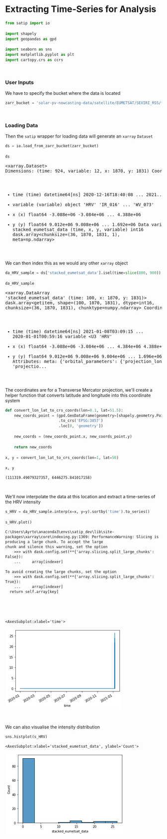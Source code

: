 # Extracting Time-Series for Analysis



```python
from satip import io

import shapely
import geopandas as gpd

import seaborn as sns
import matplotlib.pyplot as plt
import cartopy.crs as ccrs
```

<br>

### User Inputs

We have to specify the bucket where the data is located

```python
zarr_bucket = 'solar-pv-nowcasting-data/satellite/EUMETSAT/SEVIRI_RSS/full_extent_TM_int16'
```

<br>

### Loading Data

Then the `satip` wrapper for loading data will generate an `xarray` `Dataset`

```python
ds = io.load_from_zarr_bucket(zarr_bucket)

ds
```




<div><svg style="position: absolute; width: 0; height: 0; overflow: hidden">
<defs>
<symbol id="icon-database" viewBox="0 0 32 32">
<path d="M16 0c-8.837 0-16 2.239-16 5v4c0 2.761 7.163 5 16 5s16-2.239 16-5v-4c0-2.761-7.163-5-16-5z"></path>
<path d="M16 17c-8.837 0-16-2.239-16-5v6c0 2.761 7.163 5 16 5s16-2.239 16-5v-6c0 2.761-7.163 5-16 5z"></path>
<path d="M16 26c-8.837 0-16-2.239-16-5v6c0 2.761 7.163 5 16 5s16-2.239 16-5v-6c0 2.761-7.163 5-16 5z"></path>
</symbol>
<symbol id="icon-file-text2" viewBox="0 0 32 32">
<path d="M28.681 7.159c-0.694-0.947-1.662-2.053-2.724-3.116s-2.169-2.030-3.116-2.724c-1.612-1.182-2.393-1.319-2.841-1.319h-15.5c-1.378 0-2.5 1.121-2.5 2.5v27c0 1.378 1.122 2.5 2.5 2.5h23c1.378 0 2.5-1.122 2.5-2.5v-19.5c0-0.448-0.137-1.23-1.319-2.841zM24.543 5.457c0.959 0.959 1.712 1.825 2.268 2.543h-4.811v-4.811c0.718 0.556 1.584 1.309 2.543 2.268zM28 29.5c0 0.271-0.229 0.5-0.5 0.5h-23c-0.271 0-0.5-0.229-0.5-0.5v-27c0-0.271 0.229-0.5 0.5-0.5 0 0 15.499-0 15.5 0v7c0 0.552 0.448 1 1 1h7v19.5z"></path>
<path d="M23 26h-14c-0.552 0-1-0.448-1-1s0.448-1 1-1h14c0.552 0 1 0.448 1 1s-0.448 1-1 1z"></path>
<path d="M23 22h-14c-0.552 0-1-0.448-1-1s0.448-1 1-1h14c0.552 0 1 0.448 1 1s-0.448 1-1 1z"></path>
<path d="M23 18h-14c-0.552 0-1-0.448-1-1s0.448-1 1-1h14c0.552 0 1 0.448 1 1s-0.448 1-1 1z"></path>
</symbol>
</defs>
</svg>
<style>/* CSS stylesheet for displaying xarray objects in jupyterlab.
 *
 */

:root {
  --xr-font-color0: var(--jp-content-font-color0, rgba(0, 0, 0, 1));
  --xr-font-color2: var(--jp-content-font-color2, rgba(0, 0, 0, 0.54));
  --xr-font-color3: var(--jp-content-font-color3, rgba(0, 0, 0, 0.38));
  --xr-border-color: var(--jp-border-color2, #e0e0e0);
  --xr-disabled-color: var(--jp-layout-color3, #bdbdbd);
  --xr-background-color: var(--jp-layout-color0, white);
  --xr-background-color-row-even: var(--jp-layout-color1, white);
  --xr-background-color-row-odd: var(--jp-layout-color2, #eeeeee);
}

html[theme=dark],
body.vscode-dark {
  --xr-font-color0: rgba(255, 255, 255, 1);
  --xr-font-color2: rgba(255, 255, 255, 0.54);
  --xr-font-color3: rgba(255, 255, 255, 0.38);
  --xr-border-color: #1F1F1F;
  --xr-disabled-color: #515151;
  --xr-background-color: #111111;
  --xr-background-color-row-even: #111111;
  --xr-background-color-row-odd: #313131;
}

.xr-wrap {
  display: block;
  min-width: 300px;
  max-width: 700px;
}

.xr-text-repr-fallback {
  /* fallback to plain text repr when CSS is not injected (untrusted notebook) */
  display: none;
}

.xr-header {
  padding-top: 6px;
  padding-bottom: 6px;
  margin-bottom: 4px;
  border-bottom: solid 1px var(--xr-border-color);
}

.xr-header > div,
.xr-header > ul {
  display: inline;
  margin-top: 0;
  margin-bottom: 0;
}

.xr-obj-type,
.xr-array-name {
  margin-left: 2px;
  margin-right: 10px;
}

.xr-obj-type {
  color: var(--xr-font-color2);
}

.xr-sections {
  padding-left: 0 !important;
  display: grid;
  grid-template-columns: 150px auto auto 1fr 20px 20px;
}

.xr-section-item {
  display: contents;
}

.xr-section-item input {
  display: none;
}

.xr-section-item input + label {
  color: var(--xr-disabled-color);
}

.xr-section-item input:enabled + label {
  cursor: pointer;
  color: var(--xr-font-color2);
}

.xr-section-item input:enabled + label:hover {
  color: var(--xr-font-color0);
}

.xr-section-summary {
  grid-column: 1;
  color: var(--xr-font-color2);
  font-weight: 500;
}

.xr-section-summary > span {
  display: inline-block;
  padding-left: 0.5em;
}

.xr-section-summary-in:disabled + label {
  color: var(--xr-font-color2);
}

.xr-section-summary-in + label:before {
  display: inline-block;
  content: 'â–º';
  font-size: 11px;
  width: 15px;
  text-align: center;
}

.xr-section-summary-in:disabled + label:before {
  color: var(--xr-disabled-color);
}

.xr-section-summary-in:checked + label:before {
  content: 'â–¼';
}

.xr-section-summary-in:checked + label > span {
  display: none;
}

.xr-section-summary,
.xr-section-inline-details {
  padding-top: 4px;
  padding-bottom: 4px;
}

.xr-section-inline-details {
  grid-column: 2 / -1;
}

.xr-section-details {
  display: none;
  grid-column: 1 / -1;
  margin-bottom: 5px;
}

.xr-section-summary-in:checked ~ .xr-section-details {
  display: contents;
}

.xr-array-wrap {
  grid-column: 1 / -1;
  display: grid;
  grid-template-columns: 20px auto;
}

.xr-array-wrap > label {
  grid-column: 1;
  vertical-align: top;
}

.xr-preview {
  color: var(--xr-font-color3);
}

.xr-array-preview,
.xr-array-data {
  padding: 0 5px !important;
  grid-column: 2;
}

.xr-array-data,
.xr-array-in:checked ~ .xr-array-preview {
  display: none;
}

.xr-array-in:checked ~ .xr-array-data,
.xr-array-preview {
  display: inline-block;
}

.xr-dim-list {
  display: inline-block !important;
  list-style: none;
  padding: 0 !important;
  margin: 0;
}

.xr-dim-list li {
  display: inline-block;
  padding: 0;
  margin: 0;
}

.xr-dim-list:before {
  content: '(';
}

.xr-dim-list:after {
  content: ')';
}

.xr-dim-list li:not(:last-child):after {
  content: ',';
  padding-right: 5px;
}

.xr-has-index {
  font-weight: bold;
}

.xr-var-list,
.xr-var-item {
  display: contents;
}

.xr-var-item > div,
.xr-var-item label,
.xr-var-item > .xr-var-name span {
  background-color: var(--xr-background-color-row-even);
  margin-bottom: 0;
}

.xr-var-item > .xr-var-name:hover span {
  padding-right: 5px;
}

.xr-var-list > li:nth-child(odd) > div,
.xr-var-list > li:nth-child(odd) > label,
.xr-var-list > li:nth-child(odd) > .xr-var-name span {
  background-color: var(--xr-background-color-row-odd);
}

.xr-var-name {
  grid-column: 1;
}

.xr-var-dims {
  grid-column: 2;
}

.xr-var-dtype {
  grid-column: 3;
  text-align: right;
  color: var(--xr-font-color2);
}

.xr-var-preview {
  grid-column: 4;
}

.xr-var-name,
.xr-var-dims,
.xr-var-dtype,
.xr-preview,
.xr-attrs dt {
  white-space: nowrap;
  overflow: hidden;
  text-overflow: ellipsis;
  padding-right: 10px;
}

.xr-var-name:hover,
.xr-var-dims:hover,
.xr-var-dtype:hover,
.xr-attrs dt:hover {
  overflow: visible;
  width: auto;
  z-index: 1;
}

.xr-var-attrs,
.xr-var-data {
  display: none;
  background-color: var(--xr-background-color) !important;
  padding-bottom: 5px !important;
}

.xr-var-attrs-in:checked ~ .xr-var-attrs,
.xr-var-data-in:checked ~ .xr-var-data {
  display: block;
}

.xr-var-data > table {
  float: right;
}

.xr-var-name span,
.xr-var-data,
.xr-attrs {
  padding-left: 25px !important;
}

.xr-attrs,
.xr-var-attrs,
.xr-var-data {
  grid-column: 1 / -1;
}

dl.xr-attrs {
  padding: 0;
  margin: 0;
  display: grid;
  grid-template-columns: 125px auto;
}

.xr-attrs dt,
.xr-attrs dd {
  padding: 0;
  margin: 0;
  float: left;
  padding-right: 10px;
  width: auto;
}

.xr-attrs dt {
  font-weight: normal;
  grid-column: 1;
}

.xr-attrs dt:hover span {
  display: inline-block;
  background: var(--xr-background-color);
  padding-right: 10px;
}

.xr-attrs dd {
  grid-column: 2;
  white-space: pre-wrap;
  word-break: break-all;
}

.xr-icon-database,
.xr-icon-file-text2 {
  display: inline-block;
  vertical-align: middle;
  width: 1em;
  height: 1.5em !important;
  stroke-width: 0;
  stroke: currentColor;
  fill: currentColor;
}
</style><pre class='xr-text-repr-fallback'>&lt;xarray.Dataset&gt;
Dimensions:                (time: 924, variable: 12, x: 1870, y: 1831)
Coordinates:
  * time                   (time) datetime64[ns] 2020-12-16T18:40:08 ... 2021...
  * variable               (variable) object &#x27;HRV&#x27; &#x27;IR_016&#x27; ... &#x27;WV_073&#x27;
  * x                      (x) float64 -3.088e+06 -3.084e+06 ... 4.388e+06
  * y                      (y) float64 9.012e+06 9.008e+06 ... 1.692e+06
Data variables:
    stacked_eumetsat_data  (time, x, y, variable) int16 dask.array&lt;chunksize=(36, 1870, 1831, 1), meta=np.ndarray&gt;</pre><div class='xr-wrap' hidden><div class='xr-header'><div class='xr-obj-type'>xarray.Dataset</div></div><ul class='xr-sections'><li class='xr-section-item'><input id='section-6a1398ba-8123-465b-81e7-c248227e8d78' class='xr-section-summary-in' type='checkbox' disabled ><label for='section-6a1398ba-8123-465b-81e7-c248227e8d78' class='xr-section-summary'  title='Expand/collapse section'>Dimensions:</label><div class='xr-section-inline-details'><ul class='xr-dim-list'><li><span class='xr-has-index'>time</span>: 924</li><li><span class='xr-has-index'>variable</span>: 12</li><li><span class='xr-has-index'>x</span>: 1870</li><li><span class='xr-has-index'>y</span>: 1831</li></ul></div><div class='xr-section-details'></div></li><li class='xr-section-item'><input id='section-a7289a84-5c2d-4183-8151-382f0109ddd9' class='xr-section-summary-in' type='checkbox'  checked><label for='section-a7289a84-5c2d-4183-8151-382f0109ddd9' class='xr-section-summary' >Coordinates: <span>(4)</span></label><div class='xr-section-inline-details'></div><div class='xr-section-details'><ul class='xr-var-list'><li class='xr-var-item'><div class='xr-var-name'><span class='xr-has-index'>time</span></div><div class='xr-var-dims'>(time)</div><div class='xr-var-dtype'>datetime64[ns]</div><div class='xr-var-preview xr-preview'>2020-12-16T18:40:08 ... 2021-01-...</div><input id='attrs-8ae926ab-e1be-4468-b957-75add1476382' class='xr-var-attrs-in' type='checkbox' disabled><label for='attrs-8ae926ab-e1be-4468-b957-75add1476382' title='Show/Hide attributes'><svg class='icon xr-icon-file-text2'><use xlink:href='#icon-file-text2'></use></svg></label><input id='data-93910307-bd25-4f2b-8bee-ea63bfb529ba' class='xr-var-data-in' type='checkbox'><label for='data-93910307-bd25-4f2b-8bee-ea63bfb529ba' title='Show/Hide data repr'><svg class='icon xr-icon-database'><use xlink:href='#icon-database'></use></svg></label><div class='xr-var-attrs'><dl class='xr-attrs'></dl></div><div class='xr-var-data'><pre>array([&#x27;2020-12-16T18:40:08.000000000&#x27;, &#x27;2021-01-07T12:04:16.000000000&#x27;,
       &#x27;2021-01-07T12:09:16.000000000&#x27;, ..., &#x27;2021-01-21T22:14:15.000000000&#x27;,
       &#x27;2021-01-21T22:19:15.000000000&#x27;, &#x27;2021-01-21T22:24:16.000000000&#x27;],
      dtype=&#x27;datetime64[ns]&#x27;)</pre></div></li><li class='xr-var-item'><div class='xr-var-name'><span class='xr-has-index'>variable</span></div><div class='xr-var-dims'>(variable)</div><div class='xr-var-dtype'>object</div><div class='xr-var-preview xr-preview'>&#x27;HRV&#x27; &#x27;IR_016&#x27; ... &#x27;WV_073&#x27;</div><input id='attrs-f1945135-f2b6-4409-820c-f55bc698f9c7' class='xr-var-attrs-in' type='checkbox' disabled><label for='attrs-f1945135-f2b6-4409-820c-f55bc698f9c7' title='Show/Hide attributes'><svg class='icon xr-icon-file-text2'><use xlink:href='#icon-file-text2'></use></svg></label><input id='data-907e5c81-4a3c-497e-b98e-374450bf5ca7' class='xr-var-data-in' type='checkbox'><label for='data-907e5c81-4a3c-497e-b98e-374450bf5ca7' title='Show/Hide data repr'><svg class='icon xr-icon-database'><use xlink:href='#icon-database'></use></svg></label><div class='xr-var-attrs'><dl class='xr-attrs'></dl></div><div class='xr-var-data'><pre>array([&#x27;HRV&#x27;, &#x27;IR_016&#x27;, &#x27;IR_039&#x27;, &#x27;IR_087&#x27;, &#x27;IR_097&#x27;, &#x27;IR_108&#x27;, &#x27;IR_120&#x27;,
       &#x27;IR_134&#x27;, &#x27;VIS006&#x27;, &#x27;VIS008&#x27;, &#x27;WV_062&#x27;, &#x27;WV_073&#x27;], dtype=object)</pre></div></li><li class='xr-var-item'><div class='xr-var-name'><span class='xr-has-index'>x</span></div><div class='xr-var-dims'>(x)</div><div class='xr-var-dtype'>float64</div><div class='xr-var-preview xr-preview'>-3.088e+06 -3.084e+06 ... 4.388e+06</div><input id='attrs-ec174fc5-5419-4d56-85b8-aa5b23d9e89d' class='xr-var-attrs-in' type='checkbox' disabled><label for='attrs-ec174fc5-5419-4d56-85b8-aa5b23d9e89d' title='Show/Hide attributes'><svg class='icon xr-icon-file-text2'><use xlink:href='#icon-file-text2'></use></svg></label><input id='data-f00413db-369b-4af8-b374-a7b9bb965843' class='xr-var-data-in' type='checkbox'><label for='data-f00413db-369b-4af8-b374-a7b9bb965843' title='Show/Hide data repr'><svg class='icon xr-icon-database'><use xlink:href='#icon-database'></use></svg></label><div class='xr-var-attrs'><dl class='xr-attrs'></dl></div><div class='xr-var-data'><pre>array([-3088000., -3084000., -3080000., ...,  4380000.,  4384000.,  4388000.])</pre></div></li><li class='xr-var-item'><div class='xr-var-name'><span class='xr-has-index'>y</span></div><div class='xr-var-dims'>(y)</div><div class='xr-var-dtype'>float64</div><div class='xr-var-preview xr-preview'>9.012e+06 9.008e+06 ... 1.692e+06</div><input id='attrs-a07661f6-a4c4-4d5b-8b04-c1308ecc4d66' class='xr-var-attrs-in' type='checkbox' disabled><label for='attrs-a07661f6-a4c4-4d5b-8b04-c1308ecc4d66' title='Show/Hide attributes'><svg class='icon xr-icon-file-text2'><use xlink:href='#icon-file-text2'></use></svg></label><input id='data-fccdcc3d-f831-4225-90c4-2de8c3b6adad' class='xr-var-data-in' type='checkbox'><label for='data-fccdcc3d-f831-4225-90c4-2de8c3b6adad' title='Show/Hide data repr'><svg class='icon xr-icon-database'><use xlink:href='#icon-database'></use></svg></label><div class='xr-var-attrs'><dl class='xr-attrs'></dl></div><div class='xr-var-data'><pre>array([9012000., 9008000., 9004000., ..., 1700000., 1696000., 1692000.])</pre></div></li></ul></div></li><li class='xr-section-item'><input id='section-0bf62ab6-066e-4c5a-b0f9-f9873d46828d' class='xr-section-summary-in' type='checkbox'  checked><label for='section-0bf62ab6-066e-4c5a-b0f9-f9873d46828d' class='xr-section-summary' >Data variables: <span>(1)</span></label><div class='xr-section-inline-details'></div><div class='xr-section-details'><ul class='xr-var-list'><li class='xr-var-item'><div class='xr-var-name'><span>stacked_eumetsat_data</span></div><div class='xr-var-dims'>(time, x, y, variable)</div><div class='xr-var-dtype'>int16</div><div class='xr-var-preview xr-preview'>dask.array&lt;chunksize=(36, 1870, 1831, 1), meta=np.ndarray&gt;</div><input id='attrs-95264569-173a-485d-b180-8c95bd6711a3' class='xr-var-attrs-in' type='checkbox' ><label for='attrs-95264569-173a-485d-b180-8c95bd6711a3' title='Show/Hide attributes'><svg class='icon xr-icon-file-text2'><use xlink:href='#icon-file-text2'></use></svg></label><input id='data-c9634843-ea33-42ed-86a3-a2e1c754eb35' class='xr-var-data-in' type='checkbox'><label for='data-c9634843-ea33-42ed-86a3-a2e1c754eb35' title='Show/Hide data repr'><svg class='icon xr-icon-database'><use xlink:href='#icon-database'></use></svg></label><div class='xr-var-attrs'><dl class='xr-attrs'><dt><span>meta :</span></dt><dd>{&#x27;orbital_parameters&#x27;: {&#x27;projection_longitude&#x27;: 9.5, &#x27;projection_latitude&#x27;: 0.0, &#x27;projection_altitude&#x27;: 35785831.0}, &#x27;sun_earth_distance_correction_applied&#x27;: True, &#x27;sun_earth_distance_correction_factor&#x27;: 0.9680361623200268, &#x27;units&#x27;: &#x27;%&#x27;, &#x27;wavelength&#x27;: WavelengthRange(min=0.5, central=0.7, max=0.9, unit=&#x27;Âµm&#x27;), &#x27;standard_name&#x27;: &#x27;toa_bidirectional_reflectance&#x27;, &#x27;platform_name&#x27;: &#x27;Meteosat-10&#x27;, &#x27;sensor&#x27;: &#x27;seviri&#x27;, &#x27;start_time&#x27;: datetime.datetime(2020, 12, 16, 18, 35, 8, 985163), &#x27;end_time&#x27;: datetime.datetime(2020, 12, 16, 18, 40, 8, 829133), &#x27;area&#x27;: Area ID: geos_seviri_hrv
Description: SEVIRI high resolution channel area
Projection ID: seviri_hrv
Projection: {&#x27;a&#x27;: &#x27;6378169&#x27;, &#x27;h&#x27;: &#x27;35785831&#x27;, &#x27;lon_0&#x27;: &#x27;9.5&#x27;, &#x27;no_defs&#x27;: &#x27;None&#x27;, &#x27;proj&#x27;: &#x27;geos&#x27;, &#x27;rf&#x27;: &#x27;295.488065897014&#x27;, &#x27;type&#x27;: &#x27;crs&#x27;, &#x27;units&#x27;: &#x27;m&#x27;, &#x27;x_0&#x27;: &#x27;0&#x27;, &#x27;y_0&#x27;: &#x27;0&#x27;}
Number of columns: 5568
Number of rows: 4176
Area extent: (2792875.1692, 5571248.3904, -2775872.8853, 1394687.3495), &#x27;name&#x27;: &#x27;HRV&#x27;, &#x27;resolution&#x27;: 1000.134348869, &#x27;calibration&#x27;: &#x27;reflectance&#x27;, &#x27;modifiers&#x27;: (), &#x27;_satpy_id&#x27;: DataID(name=&#x27;HRV&#x27;, wavelength=WavelengthRange(min=0.5, central=0.7, max=0.9, unit=&#x27;Âµm&#x27;), resolution=1000.134348869, calibration=&lt;calibration.reflectance&gt;, modifiers=()), &#x27;ancillary_variables&#x27;: []}</dd></dl></div><div class='xr-var-data'><table>
<tr>
<td>
<table>
  <thead>
    <tr><td> </td><th> Array </th><th> Chunk </th></tr>
  </thead>
  <tbody>
    <tr><th> Bytes </th><td> 75.93 GB </td> <td> 246.53 MB </td></tr>
    <tr><th> Shape </th><td> (924, 1870, 1831, 12) </td> <td> (36, 1870, 1831, 1) </td></tr>
    <tr><th> Count </th><td> 313 Tasks </td><td> 312 Chunks </td></tr>
    <tr><th> Type </th><td> int16 </td><td> numpy.ndarray </td></tr>
  </tbody>
</table>
</td>
<td>
<svg width="404" height="238" style="stroke:rgb(0,0,0);stroke-width:1" >

  <!-- Horizontal lines -->
  <line x1="0" y1="0" x2="59" y2="0" style="stroke-width:2" />
  <line x1="0" y1="25" x2="59" y2="25" style="stroke-width:2" />

  <!-- Vertical lines -->
  <line x1="0" y1="0" x2="0" y2="25" style="stroke-width:2" />
  <line x1="2" y1="0" x2="2" y2="25" />
  <line x1="4" y1="0" x2="4" y2="25" />
  <line x1="6" y1="0" x2="6" y2="25" />
  <line x1="9" y1="0" x2="9" y2="25" />
  <line x1="11" y1="0" x2="11" y2="25" />
  <line x1="13" y1="0" x2="13" y2="25" />
  <line x1="16" y1="0" x2="16" y2="25" />
  <line x1="18" y1="0" x2="18" y2="25" />
  <line x1="20" y1="0" x2="20" y2="25" />
  <line x1="23" y1="0" x2="23" y2="25" />
  <line x1="25" y1="0" x2="25" y2="25" />
  <line x1="27" y1="0" x2="27" y2="25" />
  <line x1="30" y1="0" x2="30" y2="25" />
  <line x1="32" y1="0" x2="32" y2="25" />
  <line x1="34" y1="0" x2="34" y2="25" />
  <line x1="36" y1="0" x2="36" y2="25" />
  <line x1="39" y1="0" x2="39" y2="25" />
  <line x1="41" y1="0" x2="41" y2="25" />
  <line x1="43" y1="0" x2="43" y2="25" />
  <line x1="46" y1="0" x2="46" y2="25" />
  <line x1="48" y1="0" x2="48" y2="25" />
  <line x1="50" y1="0" x2="50" y2="25" />
  <line x1="53" y1="0" x2="53" y2="25" />
  <line x1="55" y1="0" x2="55" y2="25" />
  <line x1="57" y1="0" x2="57" y2="25" />
  <line x1="59" y1="0" x2="59" y2="25" style="stroke-width:2" />

  <!-- Colored Rectangle -->
  <polygon points="0.0,0.0 59.294117647058826,0.0 59.294117647058826,25.412616514582485 0.0,25.412616514582485" style="fill:#ECB172A0;stroke-width:0"/>

  <!-- Text -->
  <text x="29.647059" y="45.412617" font-size="1.0rem" font-weight="100" text-anchor="middle" >924</text>
  <text x="79.294118" y="12.706308" font-size="1.0rem" font-weight="100" text-anchor="middle" transform="rotate(0,79.294118,12.706308)">1</text>


  <!-- Horizontal lines -->
  <line x1="129" y1="0" x2="199" y2="70" style="stroke-width:2" />
  <line x1="129" y1="117" x2="199" y2="188" style="stroke-width:2" />

  <!-- Vertical lines -->
  <line x1="129" y1="0" x2="129" y2="117" style="stroke-width:2" />
  <line x1="199" y1="70" x2="199" y2="188" style="stroke-width:2" />

  <!-- Colored Rectangle -->
  <polygon points="129.0,0.0 199.58823529411765,70.58823529411765 199.58823529411765,188.0855614973262 129.0,117.49732620320856" style="fill:#ECB172A0;stroke-width:0"/>

  <!-- Horizontal lines -->
  <line x1="129" y1="0" x2="154" y2="0" style="stroke-width:2" />
  <line x1="199" y1="70" x2="225" y2="70" style="stroke-width:2" />

  <!-- Vertical lines -->
  <line x1="129" y1="0" x2="199" y2="70" style="stroke-width:2" />
  <line x1="131" y1="0" x2="201" y2="70" />
  <line x1="133" y1="0" x2="203" y2="70" />
  <line x1="135" y1="0" x2="205" y2="70" />
  <line x1="137" y1="0" x2="208" y2="70" />
  <line x1="139" y1="0" x2="210" y2="70" />
  <line x1="141" y1="0" x2="212" y2="70" />
  <line x1="143" y1="0" x2="214" y2="70" />
  <line x1="145" y1="0" x2="216" y2="70" />
  <line x1="148" y1="0" x2="218" y2="70" />
  <line x1="150" y1="0" x2="220" y2="70" />
  <line x1="152" y1="0" x2="222" y2="70" />
  <line x1="154" y1="0" x2="225" y2="70" style="stroke-width:2" />

  <!-- Colored Rectangle -->
  <polygon points="129.0,0.0 154.41261651458248,0.0 225.00085180870013,70.58823529411765 199.58823529411765,70.58823529411765" style="fill:#ECB172A0;stroke-width:0"/>

  <!-- Horizontal lines -->
  <line x1="199" y1="70" x2="225" y2="70" style="stroke-width:2" />
  <line x1="199" y1="188" x2="225" y2="188" style="stroke-width:2" />

  <!-- Vertical lines -->
  <line x1="199" y1="70" x2="199" y2="188" style="stroke-width:2" />
  <line x1="201" y1="70" x2="201" y2="188" />
  <line x1="203" y1="70" x2="203" y2="188" />
  <line x1="205" y1="70" x2="205" y2="188" />
  <line x1="208" y1="70" x2="208" y2="188" />
  <line x1="210" y1="70" x2="210" y2="188" />
  <line x1="212" y1="70" x2="212" y2="188" />
  <line x1="214" y1="70" x2="214" y2="188" />
  <line x1="216" y1="70" x2="216" y2="188" />
  <line x1="218" y1="70" x2="218" y2="188" />
  <line x1="220" y1="70" x2="220" y2="188" />
  <line x1="222" y1="70" x2="222" y2="188" />
  <line x1="225" y1="70" x2="225" y2="188" style="stroke-width:2" />

  <!-- Colored Rectangle -->
  <polygon points="199.58823529411765,70.58823529411765 225.00085180870013,70.58823529411765 225.00085180870013,188.0855614973262 199.58823529411765,188.0855614973262" style="fill:#ECB172A0;stroke-width:0"/>

  <!-- Text -->
  <text x="212.294544" y="208.085561" font-size="1.0rem" font-weight="100" text-anchor="middle" >12</text>
  <text x="245.000852" y="129.336898" font-size="1.0rem" font-weight="100" text-anchor="middle" transform="rotate(-90,245.000852,129.336898)">1831</text>
  <text x="154.294118" y="172.791444" font-size="1.0rem" font-weight="100" text-anchor="middle" transform="rotate(45,154.294118,172.791444)">1870</text>
</svg>
</td>
</tr>
</table></div></li></ul></div></li><li class='xr-section-item'><input id='section-d6b323cc-ec81-40e3-87fd-d51ee0e94658' class='xr-section-summary-in' type='checkbox' disabled ><label for='section-d6b323cc-ec81-40e3-87fd-d51ee0e94658' class='xr-section-summary'  title='Expand/collapse section'>Attributes: <span>(0)</span></label><div class='xr-section-inline-details'></div><div class='xr-section-details'><dl class='xr-attrs'></dl></div></li></ul></div></div>



<br>

We can then index this as we would any other `xarray` object

```python
da_HRV_sample = ds['stacked_eumetsat_data'].isel(time=slice(800, 900)).sel(variable='HRV')

da_HRV_sample
```




<div><svg style="position: absolute; width: 0; height: 0; overflow: hidden">
<defs>
<symbol id="icon-database" viewBox="0 0 32 32">
<path d="M16 0c-8.837 0-16 2.239-16 5v4c0 2.761 7.163 5 16 5s16-2.239 16-5v-4c0-2.761-7.163-5-16-5z"></path>
<path d="M16 17c-8.837 0-16-2.239-16-5v6c0 2.761 7.163 5 16 5s16-2.239 16-5v-6c0 2.761-7.163 5-16 5z"></path>
<path d="M16 26c-8.837 0-16-2.239-16-5v6c0 2.761 7.163 5 16 5s16-2.239 16-5v-6c0 2.761-7.163 5-16 5z"></path>
</symbol>
<symbol id="icon-file-text2" viewBox="0 0 32 32">
<path d="M28.681 7.159c-0.694-0.947-1.662-2.053-2.724-3.116s-2.169-2.030-3.116-2.724c-1.612-1.182-2.393-1.319-2.841-1.319h-15.5c-1.378 0-2.5 1.121-2.5 2.5v27c0 1.378 1.122 2.5 2.5 2.5h23c1.378 0 2.5-1.122 2.5-2.5v-19.5c0-0.448-0.137-1.23-1.319-2.841zM24.543 5.457c0.959 0.959 1.712 1.825 2.268 2.543h-4.811v-4.811c0.718 0.556 1.584 1.309 2.543 2.268zM28 29.5c0 0.271-0.229 0.5-0.5 0.5h-23c-0.271 0-0.5-0.229-0.5-0.5v-27c0-0.271 0.229-0.5 0.5-0.5 0 0 15.499-0 15.5 0v7c0 0.552 0.448 1 1 1h7v19.5z"></path>
<path d="M23 26h-14c-0.552 0-1-0.448-1-1s0.448-1 1-1h14c0.552 0 1 0.448 1 1s-0.448 1-1 1z"></path>
<path d="M23 22h-14c-0.552 0-1-0.448-1-1s0.448-1 1-1h14c0.552 0 1 0.448 1 1s-0.448 1-1 1z"></path>
<path d="M23 18h-14c-0.552 0-1-0.448-1-1s0.448-1 1-1h14c0.552 0 1 0.448 1 1s-0.448 1-1 1z"></path>
</symbol>
</defs>
</svg>
<style>/* CSS stylesheet for displaying xarray objects in jupyterlab.
 *
 */

:root {
  --xr-font-color0: var(--jp-content-font-color0, rgba(0, 0, 0, 1));
  --xr-font-color2: var(--jp-content-font-color2, rgba(0, 0, 0, 0.54));
  --xr-font-color3: var(--jp-content-font-color3, rgba(0, 0, 0, 0.38));
  --xr-border-color: var(--jp-border-color2, #e0e0e0);
  --xr-disabled-color: var(--jp-layout-color3, #bdbdbd);
  --xr-background-color: var(--jp-layout-color0, white);
  --xr-background-color-row-even: var(--jp-layout-color1, white);
  --xr-background-color-row-odd: var(--jp-layout-color2, #eeeeee);
}

html[theme=dark],
body.vscode-dark {
  --xr-font-color0: rgba(255, 255, 255, 1);
  --xr-font-color2: rgba(255, 255, 255, 0.54);
  --xr-font-color3: rgba(255, 255, 255, 0.38);
  --xr-border-color: #1F1F1F;
  --xr-disabled-color: #515151;
  --xr-background-color: #111111;
  --xr-background-color-row-even: #111111;
  --xr-background-color-row-odd: #313131;
}

.xr-wrap {
  display: block;
  min-width: 300px;
  max-width: 700px;
}

.xr-text-repr-fallback {
  /* fallback to plain text repr when CSS is not injected (untrusted notebook) */
  display: none;
}

.xr-header {
  padding-top: 6px;
  padding-bottom: 6px;
  margin-bottom: 4px;
  border-bottom: solid 1px var(--xr-border-color);
}

.xr-header > div,
.xr-header > ul {
  display: inline;
  margin-top: 0;
  margin-bottom: 0;
}

.xr-obj-type,
.xr-array-name {
  margin-left: 2px;
  margin-right: 10px;
}

.xr-obj-type {
  color: var(--xr-font-color2);
}

.xr-sections {
  padding-left: 0 !important;
  display: grid;
  grid-template-columns: 150px auto auto 1fr 20px 20px;
}

.xr-section-item {
  display: contents;
}

.xr-section-item input {
  display: none;
}

.xr-section-item input + label {
  color: var(--xr-disabled-color);
}

.xr-section-item input:enabled + label {
  cursor: pointer;
  color: var(--xr-font-color2);
}

.xr-section-item input:enabled + label:hover {
  color: var(--xr-font-color0);
}

.xr-section-summary {
  grid-column: 1;
  color: var(--xr-font-color2);
  font-weight: 500;
}

.xr-section-summary > span {
  display: inline-block;
  padding-left: 0.5em;
}

.xr-section-summary-in:disabled + label {
  color: var(--xr-font-color2);
}

.xr-section-summary-in + label:before {
  display: inline-block;
  content: 'â–º';
  font-size: 11px;
  width: 15px;
  text-align: center;
}

.xr-section-summary-in:disabled + label:before {
  color: var(--xr-disabled-color);
}

.xr-section-summary-in:checked + label:before {
  content: 'â–¼';
}

.xr-section-summary-in:checked + label > span {
  display: none;
}

.xr-section-summary,
.xr-section-inline-details {
  padding-top: 4px;
  padding-bottom: 4px;
}

.xr-section-inline-details {
  grid-column: 2 / -1;
}

.xr-section-details {
  display: none;
  grid-column: 1 / -1;
  margin-bottom: 5px;
}

.xr-section-summary-in:checked ~ .xr-section-details {
  display: contents;
}

.xr-array-wrap {
  grid-column: 1 / -1;
  display: grid;
  grid-template-columns: 20px auto;
}

.xr-array-wrap > label {
  grid-column: 1;
  vertical-align: top;
}

.xr-preview {
  color: var(--xr-font-color3);
}

.xr-array-preview,
.xr-array-data {
  padding: 0 5px !important;
  grid-column: 2;
}

.xr-array-data,
.xr-array-in:checked ~ .xr-array-preview {
  display: none;
}

.xr-array-in:checked ~ .xr-array-data,
.xr-array-preview {
  display: inline-block;
}

.xr-dim-list {
  display: inline-block !important;
  list-style: none;
  padding: 0 !important;
  margin: 0;
}

.xr-dim-list li {
  display: inline-block;
  padding: 0;
  margin: 0;
}

.xr-dim-list:before {
  content: '(';
}

.xr-dim-list:after {
  content: ')';
}

.xr-dim-list li:not(:last-child):after {
  content: ',';
  padding-right: 5px;
}

.xr-has-index {
  font-weight: bold;
}

.xr-var-list,
.xr-var-item {
  display: contents;
}

.xr-var-item > div,
.xr-var-item label,
.xr-var-item > .xr-var-name span {
  background-color: var(--xr-background-color-row-even);
  margin-bottom: 0;
}

.xr-var-item > .xr-var-name:hover span {
  padding-right: 5px;
}

.xr-var-list > li:nth-child(odd) > div,
.xr-var-list > li:nth-child(odd) > label,
.xr-var-list > li:nth-child(odd) > .xr-var-name span {
  background-color: var(--xr-background-color-row-odd);
}

.xr-var-name {
  grid-column: 1;
}

.xr-var-dims {
  grid-column: 2;
}

.xr-var-dtype {
  grid-column: 3;
  text-align: right;
  color: var(--xr-font-color2);
}

.xr-var-preview {
  grid-column: 4;
}

.xr-var-name,
.xr-var-dims,
.xr-var-dtype,
.xr-preview,
.xr-attrs dt {
  white-space: nowrap;
  overflow: hidden;
  text-overflow: ellipsis;
  padding-right: 10px;
}

.xr-var-name:hover,
.xr-var-dims:hover,
.xr-var-dtype:hover,
.xr-attrs dt:hover {
  overflow: visible;
  width: auto;
  z-index: 1;
}

.xr-var-attrs,
.xr-var-data {
  display: none;
  background-color: var(--xr-background-color) !important;
  padding-bottom: 5px !important;
}

.xr-var-attrs-in:checked ~ .xr-var-attrs,
.xr-var-data-in:checked ~ .xr-var-data {
  display: block;
}

.xr-var-data > table {
  float: right;
}

.xr-var-name span,
.xr-var-data,
.xr-attrs {
  padding-left: 25px !important;
}

.xr-attrs,
.xr-var-attrs,
.xr-var-data {
  grid-column: 1 / -1;
}

dl.xr-attrs {
  padding: 0;
  margin: 0;
  display: grid;
  grid-template-columns: 125px auto;
}

.xr-attrs dt,
.xr-attrs dd {
  padding: 0;
  margin: 0;
  float: left;
  padding-right: 10px;
  width: auto;
}

.xr-attrs dt {
  font-weight: normal;
  grid-column: 1;
}

.xr-attrs dt:hover span {
  display: inline-block;
  background: var(--xr-background-color);
  padding-right: 10px;
}

.xr-attrs dd {
  grid-column: 2;
  white-space: pre-wrap;
  word-break: break-all;
}

.xr-icon-database,
.xr-icon-file-text2 {
  display: inline-block;
  vertical-align: middle;
  width: 1em;
  height: 1.5em !important;
  stroke-width: 0;
  stroke: currentColor;
  fill: currentColor;
}
</style><pre class='xr-text-repr-fallback'>&lt;xarray.DataArray &#x27;stacked_eumetsat_data&#x27; (time: 100, x: 1870, y: 1831)&gt;
dask.array&lt;getitem, shape=(100, 1870, 1831), dtype=int16, chunksize=(36, 1870, 1831), chunktype=numpy.ndarray&gt;
Coordinates:
  * time      (time) datetime64[ns] 2021-01-08T03:09:15 ... 2020-01-01T00:59:16
    variable  &lt;U3 &#x27;HRV&#x27;
  * x         (x) float64 -3.088e+06 -3.084e+06 ... 4.384e+06 4.388e+06
  * y         (y) float64 9.012e+06 9.008e+06 9.004e+06 ... 1.696e+06 1.692e+06
Attributes:
    meta:     {&#x27;orbital_parameters&#x27;: {&#x27;projection_longitude&#x27;: 9.5, &#x27;projectio...</pre><div class='xr-wrap' hidden><div class='xr-header'><div class='xr-obj-type'>xarray.DataArray</div><div class='xr-array-name'>'stacked_eumetsat_data'</div><ul class='xr-dim-list'><li><span class='xr-has-index'>time</span>: 100</li><li><span class='xr-has-index'>x</span>: 1870</li><li><span class='xr-has-index'>y</span>: 1831</li></ul></div><ul class='xr-sections'><li class='xr-section-item'><div class='xr-array-wrap'><input id='section-9f1b9b21-f49c-4876-9fc5-fbfce3f09181' class='xr-array-in' type='checkbox' checked><label for='section-9f1b9b21-f49c-4876-9fc5-fbfce3f09181' title='Show/hide data repr'><svg class='icon xr-icon-database'><use xlink:href='#icon-database'></use></svg></label><div class='xr-array-preview xr-preview'><span>dask.array&lt;chunksize=(28, 1870, 1831), meta=np.ndarray&gt;</span></div><div class='xr-array-data'><table>
<tr>
<td>
<table>
  <thead>
    <tr><td> </td><th> Array </th><th> Chunk </th></tr>
  </thead>
  <tbody>
    <tr><th> Bytes </th><td> 684.79 MB </td> <td> 246.53 MB </td></tr>
    <tr><th> Shape </th><td> (100, 1870, 1831) </td> <td> (36, 1870, 1831) </td></tr>
    <tr><th> Count </th><td> 352 Tasks </td><td> 3 Chunks </td></tr>
    <tr><th> Type </th><td> int16 </td><td> numpy.ndarray </td></tr>
  </tbody>
</table>
</td>
<td>
<svg width="198" height="190" style="stroke:rgb(0,0,0);stroke-width:1" >

  <!-- Horizontal lines -->
  <line x1="10" y1="0" x2="30" y2="20" style="stroke-width:2" />
  <line x1="10" y1="120" x2="30" y2="140" style="stroke-width:2" />

  <!-- Vertical lines -->
  <line x1="10" y1="0" x2="10" y2="120" style="stroke-width:2" />
  <line x1="15" y1="5" x2="15" y2="125" />
  <line x1="23" y1="13" x2="23" y2="133" />
  <line x1="30" y1="20" x2="30" y2="140" style="stroke-width:2" />

  <!-- Colored Rectangle -->
  <polygon points="10.0,0.0 30.53650492126805,20.53650492126805 30.53650492126805,140.53650492126806 10.0,120.0" style="fill:#ECB172A0;stroke-width:0"/>

  <!-- Horizontal lines -->
  <line x1="10" y1="0" x2="127" y2="0" style="stroke-width:2" />
  <line x1="15" y1="5" x2="133" y2="5" />
  <line x1="23" y1="13" x2="140" y2="13" />
  <line x1="30" y1="20" x2="148" y2="20" style="stroke-width:2" />

  <!-- Vertical lines -->
  <line x1="10" y1="0" x2="30" y2="20" style="stroke-width:2" />
  <line x1="127" y1="0" x2="148" y2="20" style="stroke-width:2" />

  <!-- Colored Rectangle -->
  <polygon points="10.0,0.0 127.49732620320856,0.0 148.03383112447662,20.53650492126805 30.53650492126805,20.53650492126805" style="fill:#ECB172A0;stroke-width:0"/>

  <!-- Horizontal lines -->
  <line x1="30" y1="20" x2="148" y2="20" style="stroke-width:2" />
  <line x1="30" y1="140" x2="148" y2="140" style="stroke-width:2" />

  <!-- Vertical lines -->
  <line x1="30" y1="20" x2="30" y2="140" style="stroke-width:2" />
  <line x1="148" y1="20" x2="148" y2="140" style="stroke-width:2" />

  <!-- Colored Rectangle -->
  <polygon points="30.53650492126805,20.53650492126805 148.03383112447662,20.53650492126805 148.03383112447662,140.53650492126806 30.53650492126805,140.53650492126806" style="fill:#ECB172A0;stroke-width:0"/>

  <!-- Text -->
  <text x="89.285168" y="160.536505" font-size="1.0rem" font-weight="100" text-anchor="middle" >1831</text>
  <text x="168.033831" y="80.536505" font-size="1.0rem" font-weight="100" text-anchor="middle" transform="rotate(-90,168.033831,80.536505)">1870</text>
  <text x="10.268252" y="150.268252" font-size="1.0rem" font-weight="100" text-anchor="middle" transform="rotate(45,10.268252,150.268252)">100</text>
</svg>
</td>
</tr>
</table></div></div></li><li class='xr-section-item'><input id='section-fc198abd-3af9-40aa-85a0-d03d601783b9' class='xr-section-summary-in' type='checkbox'  checked><label for='section-fc198abd-3af9-40aa-85a0-d03d601783b9' class='xr-section-summary' >Coordinates: <span>(4)</span></label><div class='xr-section-inline-details'></div><div class='xr-section-details'><ul class='xr-var-list'><li class='xr-var-item'><div class='xr-var-name'><span class='xr-has-index'>time</span></div><div class='xr-var-dims'>(time)</div><div class='xr-var-dtype'>datetime64[ns]</div><div class='xr-var-preview xr-preview'>2021-01-08T03:09:15 ... 2020-01-...</div><input id='attrs-c9fbb0f3-c333-4b7d-aad3-aa3ca4aa4744' class='xr-var-attrs-in' type='checkbox' disabled><label for='attrs-c9fbb0f3-c333-4b7d-aad3-aa3ca4aa4744' title='Show/Hide attributes'><svg class='icon xr-icon-file-text2'><use xlink:href='#icon-file-text2'></use></svg></label><input id='data-8755389a-16d1-44a1-b844-e8bca7217e87' class='xr-var-data-in' type='checkbox'><label for='data-8755389a-16d1-44a1-b844-e8bca7217e87' title='Show/Hide data repr'><svg class='icon xr-icon-database'><use xlink:href='#icon-database'></use></svg></label><div class='xr-var-attrs'><dl class='xr-attrs'></dl></div><div class='xr-var-data'><pre>array([&#x27;2021-01-08T03:09:15.000000000&#x27;, &#x27;2021-01-08T03:14:15.000000000&#x27;,
       &#x27;2021-01-08T03:19:15.000000000&#x27;, &#x27;2021-01-08T03:24:16.000000000&#x27;,
       &#x27;2021-01-08T03:29:17.000000000&#x27;, &#x27;2021-01-08T03:34:18.000000000&#x27;,
       &#x27;2021-01-08T03:39:18.000000000&#x27;, &#x27;2021-01-08T03:44:18.000000000&#x27;,
       &#x27;2021-01-08T03:49:18.000000000&#x27;, &#x27;2021-01-08T03:54:16.000000000&#x27;,
       &#x27;2021-01-08T03:59:16.000000000&#x27;, &#x27;2021-01-08T04:04:16.000000000&#x27;,
       &#x27;2021-01-08T04:09:16.000000000&#x27;, &#x27;2021-01-08T04:14:16.000000000&#x27;,
       &#x27;2021-01-08T04:19:16.000000000&#x27;, &#x27;2021-01-08T04:24:15.000000000&#x27;,
       &#x27;2021-01-08T04:29:15.000000000&#x27;, &#x27;2021-01-08T04:34:15.000000000&#x27;,
       &#x27;2021-01-08T04:39:15.000000000&#x27;, &#x27;2021-01-08T04:44:15.000000000&#x27;,
       &#x27;2021-01-08T04:49:15.000000000&#x27;, &#x27;2021-01-08T04:54:16.000000000&#x27;,
       &#x27;2021-01-08T04:59:16.000000000&#x27;, &#x27;2021-01-08T05:04:16.000000000&#x27;,
       &#x27;2021-01-08T05:09:15.000000000&#x27;, &#x27;2021-01-08T05:14:15.000000000&#x27;,
       &#x27;2021-01-08T05:19:15.000000000&#x27;, &#x27;2021-01-08T05:24:16.000000000&#x27;,
       &#x27;2021-01-08T05:29:17.000000000&#x27;, &#x27;2021-01-08T05:34:18.000000000&#x27;,
       &#x27;2021-01-08T05:39:18.000000000&#x27;, &#x27;2021-01-08T05:44:18.000000000&#x27;,
       &#x27;2021-01-08T05:49:18.000000000&#x27;, &#x27;2021-01-08T05:54:17.000000000&#x27;,
       &#x27;2021-01-08T05:59:16.000000000&#x27;, &#x27;2021-01-08T06:04:16.000000000&#x27;,
       &#x27;2021-01-08T06:09:16.000000000&#x27;, &#x27;2021-01-08T06:14:16.000000000&#x27;,
       &#x27;2021-01-08T06:19:16.000000000&#x27;, &#x27;2021-01-08T06:24:16.000000000&#x27;,
       &#x27;2021-01-08T06:29:16.000000000&#x27;, &#x27;2021-01-08T06:34:15.000000000&#x27;,
       &#x27;2021-01-08T06:39:15.000000000&#x27;, &#x27;2021-01-08T06:44:15.000000000&#x27;,
       &#x27;2021-01-08T06:49:15.000000000&#x27;, &#x27;2021-01-08T06:54:15.000000000&#x27;,
       &#x27;2021-01-08T06:59:15.000000000&#x27;, &#x27;2021-01-08T07:04:15.000000000&#x27;,
       &#x27;2021-01-08T07:09:15.000000000&#x27;, &#x27;2021-01-08T07:14:14.000000000&#x27;,
       &#x27;2021-01-08T07:19:14.000000000&#x27;, &#x27;2021-01-08T07:24:15.000000000&#x27;,
       &#x27;2021-01-08T07:29:16.000000000&#x27;, &#x27;2021-01-08T07:34:17.000000000&#x27;,
       &#x27;2021-01-08T07:39:17.000000000&#x27;, &#x27;2021-01-08T07:44:17.000000000&#x27;,
       &#x27;2021-01-08T07:49:17.000000000&#x27;, &#x27;2021-01-08T07:54:17.000000000&#x27;,
       &#x27;2021-01-08T07:59:17.000000000&#x27;, &#x27;2021-01-08T08:04:17.000000000&#x27;,
       &#x27;2021-01-08T08:09:17.000000000&#x27;, &#x27;2021-01-08T08:14:16.000000000&#x27;,
       &#x27;2021-01-08T08:19:16.000000000&#x27;, &#x27;2021-01-08T08:24:16.000000000&#x27;,
       &#x27;2021-01-08T08:29:16.000000000&#x27;, &#x27;2021-01-08T08:34:16.000000000&#x27;,
       &#x27;2021-01-08T08:39:16.000000000&#x27;, &#x27;2021-01-08T08:44:16.000000000&#x27;,
       &#x27;2021-01-08T08:49:15.000000000&#x27;, &#x27;2021-01-08T08:09:17.000000000&#x27;,
       &#x27;2021-01-08T08:14:16.000000000&#x27;, &#x27;2021-01-08T08:19:16.000000000&#x27;,
       &#x27;2021-01-08T08:24:16.000000000&#x27;, &#x27;2021-01-08T08:29:16.000000000&#x27;,
       &#x27;2021-01-08T08:34:16.000000000&#x27;, &#x27;2021-01-08T08:39:16.000000000&#x27;,
       &#x27;2021-01-08T08:44:16.000000000&#x27;, &#x27;2021-01-08T08:49:15.000000000&#x27;,
       &#x27;2020-01-01T00:09:15.000000000&#x27;, &#x27;2020-01-01T00:14:16.000000000&#x27;,
       &#x27;2020-01-01T00:19:17.000000000&#x27;, &#x27;2020-01-01T00:24:17.000000000&#x27;,
       &#x27;2020-01-01T00:29:17.000000000&#x27;, &#x27;2020-01-01T00:34:17.000000000&#x27;,
       &#x27;2020-01-01T00:39:17.000000000&#x27;, &#x27;2020-01-01T00:44:16.000000000&#x27;,
       &#x27;2020-01-01T00:49:16.000000000&#x27;, &#x27;2020-01-01T00:54:16.000000000&#x27;,
       &#x27;2020-01-01T00:59:16.000000000&#x27;, &#x27;2020-01-01T00:09:15.000000000&#x27;,
       &#x27;2020-01-01T00:14:16.000000000&#x27;, &#x27;2020-01-01T00:19:17.000000000&#x27;,
       &#x27;2020-01-01T00:24:17.000000000&#x27;, &#x27;2020-01-01T00:29:17.000000000&#x27;,
       &#x27;2020-01-01T00:34:17.000000000&#x27;, &#x27;2020-01-01T00:39:17.000000000&#x27;,
       &#x27;2020-01-01T00:44:16.000000000&#x27;, &#x27;2020-01-01T00:49:16.000000000&#x27;,
       &#x27;2020-01-01T00:54:16.000000000&#x27;, &#x27;2020-01-01T00:59:16.000000000&#x27;],
      dtype=&#x27;datetime64[ns]&#x27;)</pre></div></li><li class='xr-var-item'><div class='xr-var-name'><span>variable</span></div><div class='xr-var-dims'>()</div><div class='xr-var-dtype'>&lt;U3</div><div class='xr-var-preview xr-preview'>&#x27;HRV&#x27;</div><input id='attrs-5f3ac150-5ce2-4f1b-82e1-c67a97ae3cb3' class='xr-var-attrs-in' type='checkbox' disabled><label for='attrs-5f3ac150-5ce2-4f1b-82e1-c67a97ae3cb3' title='Show/Hide attributes'><svg class='icon xr-icon-file-text2'><use xlink:href='#icon-file-text2'></use></svg></label><input id='data-2ea412fa-2a77-4dcc-ac8d-9eff1dada237' class='xr-var-data-in' type='checkbox'><label for='data-2ea412fa-2a77-4dcc-ac8d-9eff1dada237' title='Show/Hide data repr'><svg class='icon xr-icon-database'><use xlink:href='#icon-database'></use></svg></label><div class='xr-var-attrs'><dl class='xr-attrs'></dl></div><div class='xr-var-data'><pre>array(&#x27;HRV&#x27;, dtype=&#x27;&lt;U3&#x27;)</pre></div></li><li class='xr-var-item'><div class='xr-var-name'><span class='xr-has-index'>x</span></div><div class='xr-var-dims'>(x)</div><div class='xr-var-dtype'>float64</div><div class='xr-var-preview xr-preview'>-3.088e+06 -3.084e+06 ... 4.388e+06</div><input id='attrs-55a6dc7e-c182-490d-8ae8-c609cc9de638' class='xr-var-attrs-in' type='checkbox' disabled><label for='attrs-55a6dc7e-c182-490d-8ae8-c609cc9de638' title='Show/Hide attributes'><svg class='icon xr-icon-file-text2'><use xlink:href='#icon-file-text2'></use></svg></label><input id='data-811fce53-3c70-4e3a-8e65-6ac790588c9d' class='xr-var-data-in' type='checkbox'><label for='data-811fce53-3c70-4e3a-8e65-6ac790588c9d' title='Show/Hide data repr'><svg class='icon xr-icon-database'><use xlink:href='#icon-database'></use></svg></label><div class='xr-var-attrs'><dl class='xr-attrs'></dl></div><div class='xr-var-data'><pre>array([-3088000., -3084000., -3080000., ...,  4380000.,  4384000.,  4388000.])</pre></div></li><li class='xr-var-item'><div class='xr-var-name'><span class='xr-has-index'>y</span></div><div class='xr-var-dims'>(y)</div><div class='xr-var-dtype'>float64</div><div class='xr-var-preview xr-preview'>9.012e+06 9.008e+06 ... 1.692e+06</div><input id='attrs-a50af94a-78fd-4939-9cef-b882ee38ab67' class='xr-var-attrs-in' type='checkbox' disabled><label for='attrs-a50af94a-78fd-4939-9cef-b882ee38ab67' title='Show/Hide attributes'><svg class='icon xr-icon-file-text2'><use xlink:href='#icon-file-text2'></use></svg></label><input id='data-2d326751-a705-40bf-af16-c44e2a97aeda' class='xr-var-data-in' type='checkbox'><label for='data-2d326751-a705-40bf-af16-c44e2a97aeda' title='Show/Hide data repr'><svg class='icon xr-icon-database'><use xlink:href='#icon-database'></use></svg></label><div class='xr-var-attrs'><dl class='xr-attrs'></dl></div><div class='xr-var-data'><pre>array([9012000., 9008000., 9004000., ..., 1700000., 1696000., 1692000.])</pre></div></li></ul></div></li><li class='xr-section-item'><input id='section-9995dc85-0224-48c3-b41c-c06341f4a719' class='xr-section-summary-in' type='checkbox'  checked><label for='section-9995dc85-0224-48c3-b41c-c06341f4a719' class='xr-section-summary' >Attributes: <span>(1)</span></label><div class='xr-section-inline-details'></div><div class='xr-section-details'><dl class='xr-attrs'><dt><span>meta :</span></dt><dd>{&#x27;orbital_parameters&#x27;: {&#x27;projection_longitude&#x27;: 9.5, &#x27;projection_latitude&#x27;: 0.0, &#x27;projection_altitude&#x27;: 35785831.0}, &#x27;sun_earth_distance_correction_applied&#x27;: True, &#x27;sun_earth_distance_correction_factor&#x27;: 0.9680361623200268, &#x27;units&#x27;: &#x27;%&#x27;, &#x27;wavelength&#x27;: WavelengthRange(min=0.5, central=0.7, max=0.9, unit=&#x27;Âµm&#x27;), &#x27;standard_name&#x27;: &#x27;toa_bidirectional_reflectance&#x27;, &#x27;platform_name&#x27;: &#x27;Meteosat-10&#x27;, &#x27;sensor&#x27;: &#x27;seviri&#x27;, &#x27;start_time&#x27;: datetime.datetime(2020, 12, 16, 18, 35, 8, 985163), &#x27;end_time&#x27;: datetime.datetime(2020, 12, 16, 18, 40, 8, 829133), &#x27;area&#x27;: Area ID: geos_seviri_hrv
Description: SEVIRI high resolution channel area
Projection ID: seviri_hrv
Projection: {&#x27;a&#x27;: &#x27;6378169&#x27;, &#x27;h&#x27;: &#x27;35785831&#x27;, &#x27;lon_0&#x27;: &#x27;9.5&#x27;, &#x27;no_defs&#x27;: &#x27;None&#x27;, &#x27;proj&#x27;: &#x27;geos&#x27;, &#x27;rf&#x27;: &#x27;295.488065897014&#x27;, &#x27;type&#x27;: &#x27;crs&#x27;, &#x27;units&#x27;: &#x27;m&#x27;, &#x27;x_0&#x27;: &#x27;0&#x27;, &#x27;y_0&#x27;: &#x27;0&#x27;}
Number of columns: 5568
Number of rows: 4176
Area extent: (2792875.1692, 5571248.3904, -2775872.8853, 1394687.3495), &#x27;name&#x27;: &#x27;HRV&#x27;, &#x27;resolution&#x27;: 1000.134348869, &#x27;calibration&#x27;: &#x27;reflectance&#x27;, &#x27;modifiers&#x27;: (), &#x27;_satpy_id&#x27;: DataID(name=&#x27;HRV&#x27;, wavelength=WavelengthRange(min=0.5, central=0.7, max=0.9, unit=&#x27;Âµm&#x27;), resolution=1000.134348869, calibration=&lt;calibration.reflectance&gt;, modifiers=()), &#x27;ancillary_variables&#x27;: []}</dd></dl></div></li></ul></div></div>



<br>

The coordinates are for a Transverse Mercator projection, we'll create a helper function that converts latitude and longitude into this coordinate system

```python
def convert_lon_lat_to_crs_coords(lon=0.1, lat=51.5):
    new_coords_point = (gpd.GeoDataFrame(geometry=[shapely.geometry.Point(lon, lat)], crs='EPSG:4326')
                        .to_crs('EPSG:3857')
                        .loc[0, 'geometry'])
    
    new_coords = (new_coords_point.x, new_coords_point.y)
    
    return new_coords

x, y = convert_lon_lat_to_crs_coords(lon=1, lat=50)

x, y
```




    (111319.49079327357, 6446275.841017158)



<br>

We'll now interpolate the data at this location and extract a time-series of the HRV intensity

```python
s_HRV = da_HRV_sample.interp(x=x, y=y).sortby('time').to_series()

s_HRV.plot()
```

    C:\Users\Ayrto\anaconda3\envs\satip_dev\lib\site-packages\xarray\core\indexing.py:1369: PerformanceWarning: Slicing is producing a large chunk. To accept the large
    chunk and silence this warning, set the option
        >>> with dask.config.set(**{'array.slicing.split_large_chunks': False}):
        ...     array[indexer]
    
    To avoid creating the large chunks, set the option
        >>> with dask.config.set(**{'array.slicing.split_large_chunks': True}):
        ...     array[indexer]
      return self.array[key]
    




    <AxesSubplot:xlabel='time'>




![png](img/nbs/output_10_2.png)


<br>

We can also visualise the intensity distribution

```python
sns.histplot(s_HRV)
```




    <AxesSubplot:xlabel='stacked_eumetsat_data', ylabel='Count'>




![png](img/nbs/output_12_1.png)

